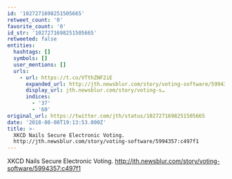 ```yaml
---
id: '1027271698251505665'
retweet_count: '0'
favorite_count: '0'
id_str: '1027271698251505665'
retweeted: false
entities:
  hashtags: []
  symbols: []
  user_mentions: []
  urls:
    - url: https://t.co/VTthZNF2iE
      expanded_url: http://jth.newsblur.com/story/voting-software/5994357:c497f1
      display_url: jth.newsblur.com/story/voting-s…
      indices:
        - '37'
        - '60'
original_url: https://twitter.com/jth/status/1027271698251505665
date: '2018-08-08T19:13:53.000Z'
title: >-
  XKCD Nails Secure Electronic Voting.
  http://jth.newsblur.com/story/voting-software/5994357:c497f1
---
```


XKCD Nails Secure Electronic Voting. http://jth.newsblur.com/story/voting-software/5994357:c497f1